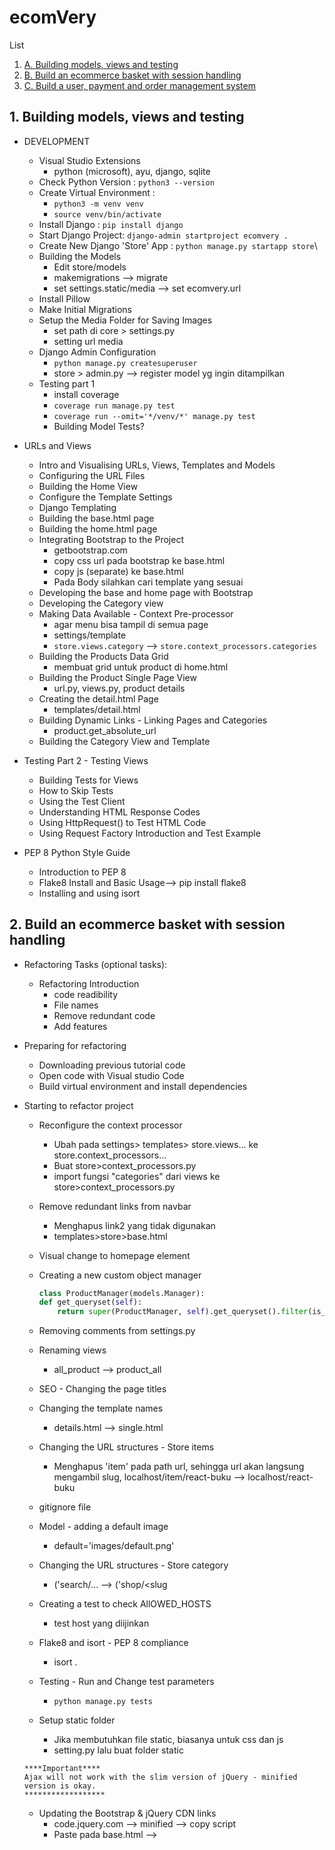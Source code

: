 # ecomVery
List
1. [ A. Building models, views and testing ](#A)
2. [ B. Build an ecommerce basket with session handling ](#B)
3. [ C. Build a user, payment and order management system](#C)

<a name="A"></a>
## 1. Building models, views and testing
- DEVELOPMENT
    - Visual Studio Extensions
        - python (microsoft), ayu, django, sqlite
    - Check Python Version : `python3 --version`
    - Create Virtual Environment : 
        - `python3 -m venv venv`
        - `source venv/bin/activate`
    - Install Django : `pip install django`
    - Start Django Project: `django-admin startproject ecomvery .`
    - Create New Django 'Store' App : `python manage.py startapp store`\
    - Building the Models
        - Edit store/models
        - makemigrations --> migrate
        - set settings.static/media --> set ecomvery.url
    - Install Pillow
    - Make Initial Migrations
    - Setup the Media Folder for Saving Images
        - set path di core > settings.py
        - setting url media
    - Django Admin Configuration
        - `python manage.py createsuperuser`
        - store > admin.py --> register model yg ingin ditampilkan
    - Testing part 1
        - install coverage
        - `coverage run manage.py test`
        - `coverage run --omit='*/venv/*' manage.py test`
        - Building Model Tests?

- URLs and Views
    - Intro and Visualising URLs, Views, Templates and Models
    - Configuring the URL Files
    - Building the Home View
    - Configure the Template Settings
    - Django Templating
    - Building the base.html page
    - Building the home.html page
    - Integrating Bootstrap to the Project
        - getbootstrap.com
        - copy css url pada bootstrap ke base.html
        - copy js (separate) ke base.html
        - Pada Body silahkan cari template yang sesuai
    - Developing the base and home page with Bootstrap
    - Developing the Category view
    - Making Data Available - Context Pre-processor
        - agar menu bisa tampil di semua page
        - settings/template
        - `store.views.category` --> `store.context_processors.categories`
    - Building the Products Data Grid
        - membuat grid untuk product di home.html
    - Building the Product Single Page View
        - url.py, views.py, product details
    - Creating the detail.html Page
        - templates/detail.html
    - Building Dynamic Links - Linking Pages and Categories
        - product.get_absolute_url
    - Building the Category View and Template

- Testing Part 2 - Testing Views
    - Building Tests for Views
    - How to Skip Tests
    - Using the Test Client
    - Understanding HTML Response Codes
    - Using HttpRequest() to Test HTML Code
    - Using Request Factory Introduction and Test Example

- PEP 8 Python Style Guide
    - Introduction to PEP 8
    - Flake8 Install and Basic Usage--> pip install flake8
    - Installing and using isort

<a name="B"></a>
## 2. Build an ecommerce basket with session handling
- Refactoring Tasks (optional tasks):
    - Refactoring Introduction
        - code readibility
        - File names
        - Remove redundant code
        - Add features
- Preparing for refactoring
    - Downloading previous tutorial code
    - Open code with Visual studio Code
    - Build virtual environment and install dependencies
- Starting to refactor project
    - Reconfigure the context processor
        - Ubah pada settings> templates> store.views... ke store.context_processors...
        - Buat store>context_processors.py
        - import fungsi "categories" dari views ke store>context_processors.py
    - Remove redundant links from navbar
        - Menghapus link2 yang tidak digunakan
        - templates>store>base.html
    - Visual change to homepage element
    
    - Creating a new custom object manager
        ```py
        class ProductManager(models.Manager):
        def get_queryset(self):
            return super(ProductManager, self).get_queryset().filter(is_active=True)
        ```
    - Removing comments from settings.py
    - Renaming views
        - all_product --> product_all
    - SEO - Changing the page titles 
    - Changing the template names
        - details.html --> single.html
    - Changing the URL structures - Store items
        - Menghapus 'item' pada path url, sehingga url akan langsung mengambil slug, localhost/item/react-buku --> localhost/react-buku
    - gitignore file
    - Model - adding a default image
        - default='images/default.png'
    - Changing the URL structures - Store category
        - ('search/<slug>... --> ('shop/<slug
    - Creating a test to check AllOWED_HOSTS
        - test host yang diijinkan
    - Flake8 and isort - PEP 8 compliance
        - isort .
    - Testing - Run and Change test parameters
        - `python manage.py tests`
    - Setup static folder
        - Jika membutuhkan file static, biasanya untuk css dan js
        - setting.py lalu buat folder static
    ```
    ****Important****
    Ajax will not work with the slim version of jQuery - minified version is okay.
    ******************
    ```

    - Updating the Bootstrap & jQuery CDN links
        - code.jquery.com --> minified --> copy script
        - Paste pada base.html --> <script>
    - Finished refactoring
        - kode mudah dibaca
        - penamaan files
        - menghilangkan kode yang tumpang tindih/redundant
        - menambahkan fitur
- Introducing Sessions (optional step):
    - Pengenalan session
        - session adalah informasi yang bersifat sementara dan interaktif
        - satu user per session - melakukan perubahan data berdasarkan per kunjungan user
        - Menyimpan data pada server-side
        - User menerima session ID
        - session ID dibutuhkan untuk pengambilan data
    - Visual explanation of sessions - penjelasan
         - ![session](https://user-images.githubusercontent.com/24581953/143838596-0e442daf-eec2-46ab-b222-b0e3bf1d0177.jpg)
    - Viewing the Django database - session table
        - plugin SQLlite-vscode
        - sudo install sqlite
        - table django_session
        - cek session by shell:
            - python manage.py shell
            ```
            from django.contrib.sessions.models import Session
            s = Session.objects.get(pk='5n6oxua39ths121v1r2ptjb68d9kqm5w')
            s.get_decoded()
            ```
    - Viewing the session in the browser console
    ![sessions](https://user-images.githubusercontent.com/24581953/144684799-90811cde-912f-468f-8c8d-ab17530054ea.jpg)
    ![sessions2](https://user-images.githubusercontent.com/24581953/144684821-fc5f9842-bd08-41ae-b1bc-32ad6db55957.jpg)
    - Django required resources to enable sessions
    ![sessions3](https://user-images.githubusercontent.com/24581953/144684838-73c4cf78-6958-4c1d-9180-d7601df66e5b.jpg)

![session part1](https://user-images.githubusercontent.com/24581953/145327404-5552acb6-0144-43ee-af71-a280f3cf0731.jpg)
- Development Part 1.0 (Setup):
    - Introduction
    - Create a new app - basket
        - `python manage.py createapp basket`
    - Remove unnecessary files
        - hapus `test.py` dan `admin.py`
    - core basket urls --> ` core > urls.py > path('basket/', include('basket.urls', namespace='basket')),` --> semua url yg berhubungan dg basket diarahkan ke `basket > urls.py`
    - basket summary url --> `basket > urls.py > 'path('', views.basket_summary, name='basket_summary'),'`
    - basket summary view --> `basket > views.py > def basket_summary()'`
    - basket summary template --> `templates > store > basket > summary.html` --> basic saja, nanti di update di 2.0
    - Making the basket icon/button for the navbar --> `https://getbootstrap.com/docs/5.0/components/buttons/`
    - VSC extension for formatting HTML/Python template files
        - plugin -BEAUTIFY untuk merapikan html/js > `command: beautify file`

- Development Part 1.2 (Create a Session & Context processor):
    - Building sessions
        - `basket > basket.py`
        - `class Basket() > def __init__()` --> function yang diakses pertama kali
    - Building the context_processor file
        -
        ```
        fungsi context_processors adalah sebuah metode untuk mempermudah kita menampilkan data secara global tanpa harus membuat fungsi yang saama berulang kali di banyak views / templates.
        ```
        - `basket > context_processors.py > def basket()`
        - `core > TEMPLATES=[] > OPTIONS:{} > 'basket.context_processors.basket',` --> registrasi di core
    - Testing the initial session setup
        - `basket.py > 'def __init__'`
        - set skey --> `...basket = self.session['skey'] = {'number': 12345}`
        - cari session id di browser --> inspect/application/cookies
        - atau bisa cek di table database sqlite3 > django_session
        - `python manage.py shell`
            ```py
            from django.contrib.sessions.models import Session

            s = Session.objects.get(pk='i0zrp54n5lrynjkqe0eqfqqtm5qu2803')
            s.get_decoded()

            output = 12345
            ```
- Development Part 1.3 (Add to session functionality):
    - Building the add to basket button functionality (Ajax)
        - Tujuan: Memfungsikan tombol add to basket pada single.html
        - Pastikan versi jquery update pada `base.html`
        - basket add template -->
            - `templates > products > single.html > ...id="add-button" value="{{product.id}}..."`
            - `templates > products > single.html > AJAX Script -->$(document).on('click', '#add-button', function (e) { ...`
        - basket add url --> `basket > urls.py > 'path('add/',views.basket_add, name='basket_add'),'`
        - basket add view --> `basket > views.py > def basket_add()`
        - basket.py --> `basket > basket.py > basket class () --> def add()`
        - tes fungsi add to basket button pada single.html berupa (json response)  --> `basket > views.py > basket_add()`
        ```py
        from django.http import JsonResponse
        ...
        response = JsonResponse({'test':'data'})
        return response
        ```
        ```py
        python manage.py shell

        # Sebelum button 'add to basket' di tekan
        from django.contrib.sessions.models import Session
        s = Session.objects.get(pk='i0zrp54n5lrynjkqe0eqfqqtm5qu2803')
        s.get_decoded()
        {'skey': {}} # kosong

        # Setelah button 'add to basket' di tekan
        {'skey': {'1': {'price': '40.00', 'qty': 1}}} 
        ```
    - Adding the Qty to the session data
        - Tujuan: Tes Fungsi `Quantity drop down select` pada single.html
        - Untuk tes console, tambahkan pada script ajax `console.log($('#select option: selected').text())`
        - `views.py > basket_add()`
            ```py
            ...
            basket.add(product=product, qty=product_qty)

            basketqty = basket.__len__()
            response = JsonResponse({'qty': basketqty})
            ```
        - Tes tombol quantity & add to basket, --> inspect > console, output: 1,2,3,4
        - Hasil akhir. pilih quantity --> tekan basket button = basket total. ketika memilih produk lain, akan otomatis menambah jumlah basket 
        

![session-delete](https://user-images.githubusercontent.com/24581953/145327750-fc8a2e58-2f12-4a15-be7a-af745bd3f319.jpg)
- Development Part 2.0 (Deleting basket/session data): test
    - Tujuan: Halaman kumpulan produk yang masuk di basket dg fitur add & delete button
    - Updating `templates > basket > summary.html`
        ```py
        {% for item in basket %}
        {% with product=item.product %}
        ...<div data-index="{{product.id}}..."
        ```
    - Iterating over the session data
        - `basket > basket.py >  def __iter__()`
    - Get the total price of the basket items
        - `basket > basket.py > def get_total_price()`

- Development Part 2.1(Front-end - deleting basket/session data):
    - Delete basket ( AJAX )
        - Tujuan: Memfungsikan tombol delete pada `templates > basket > summary.html`
        - basket delete template- -> updating summary.html
            - `templates > basket > summary.html > ...id="delete-button" data-index="{{product.id}}...`
            - `templates > basket > summary.html > AJAX script -->  $(document).on('click', '.delete-button', function (e) { ...`
        - basket delete url --> `basket > urls.py > 'path('delete/',views.basket_delete, name='basket_delete'),'`
        - basket delete view --> `basket > views.py > def basket_delete()`
    - Handling remove items in the basket class
        - `basket > basket.py > def delete()`
        - `basket > basket.py > def save()`
    - Resolving the unique DOM ID issue with Ajax
        - Issue : setelah tombol delete ditekan, harus di refresh dulu baru product bisa terhapus
        - `...data-index="{{product.id}}..."`

    - Removing elements from the page with JavaScript ( AJAX )
        - templates > basket > summary.html
        ```js
        ...
        success: function (json) {
            $('.product-item[data-index="' + prodid + '"]').remove();
            document.getElementById("subtotal").innerHTML = json.subtotal;
            document.getElementById("basket-qty").innerHTML = json.qty
        },
        ...
        ```

![sessions-update](https://user-images.githubusercontent.com/24581953/145501050-fc317711-948f-42b5-989b-84e8a09814e4.jpg)

- Development Part 3.0 (Updating basket/session data):
    - Capturing the user selection
    - Update basket ( AJAX )
        - Tujuan: Memfungsikan tombol quantity & update pada `templates > basket > summary.html`
        - basket update template- -> updating summary.html
            - `templates > basket > summary.html > ...id="update-button" data-index="{{product.id}}...`
            - `templates > basket > summary.html > AJAX script -->  $(document).on('click', '.update-button', function (e) {`
        - basket delete url --> `basket > urls.py > 'path('update/',views.basket_update, name='basket_update'),'`
        - basket delete view --> `basket > views.py > def basket_update()`
    - Updating the front-end code for update (AJAX code)
        - `templates > basket > summary.html`
        ```js
            success: function (json) {
            document.getElementById("basket-qty").innerHTML = json.qty
            document.getElementById("subtotal").innerHTML = json.subtotal
        },
        ```
        ```js
        ...
        Sub Total: Rp. <div id="subtotal" class="d-inline-flex">{{basket.get_total_price}}
        ...
        ```
    - Resolving known issues
    3.50
    harus di refresh baru berubah
    
    - Resolving final issue

- Testing
    - Introduction : python manage.py test
    - Running existing tests
        - store > tests > test_views.py
        ```py
         - deactivated test_view_function() after web using a session
         - add 'session test code' to test_homepage_html()

         from importlib import import_module
         from django.conf import settings

         ...
         def test_homepage_html()
         ...
         engine = import_module(settings.SESSION_ENGINE) 
         request.session = engine.SessionStore()
         ...

        ```
        
    - Running coverage - assessing tests required
        
        - `coverage run manage.py test`
        - `coverage run --omit='*/venv/*' manage.py test`
        - `coverage html`
        - htmlcov > index.html
        - Note:
            - (__init__.py di setiap folder test mengindikasikan folder tersebut yang akan dieksekusi untuk test)
            - setelah melakukan perubahan pada test langkah coverage diulangi sehingga html lama ter replace

    - Building tests for the basket app
        - `basket > test > test_views.py`
        - lakukan coverage

<a name="C"></a>
## 3. Build a user, payment and order management system
- screenshot `user`
- Changing the UI of the templates
    - static > core > css > base.css --> override bootstrap, dropdown menu, font, nav, logo, footer
    - static > basket > css > basket.css -->
    - Inject ke templates > store > base.html
- Finished updating templates
    -Code after refactoring https://github.com/veryacademy/django...

- Stage 1.0 - User management

    - Introduction
    - Start building the user app
        - `python manage.py startapp account`
        - core > register 'account'
    - Building the user model
        - account > models
            - class UserBase()
                - UserBase models
                - `pip install django-countries` --> untuk country fields
        
            - class CustomAccountManager()
                - def createSuperUser()
                - def createuser()
        - core > settings.py > 
            ```py
            AUTH_USER_MODEL = "account.UserBase"
            LOGIN_REDIRECT_URL = "/account/dashboard"
            LOGIN_URL = "/account/login/"
            ```
    - Updating the products model
        - store > models.py > class Product()
            - `created_by = models.ForeignKey(settings.AUTH_USER_MODEL, on_delete=models.CASCADE, related_name='product_creator')`
    - User admin 
        - account > admin.py > `admin.site.register(UserBase)`
    - Migrate
        - `python manage.py makemigration && python manage.py migrate`
        - `python manage.py createsuperuser`
        - `python manage.py runserver`
        - 127.0.0.1/admin/ --> login menggunakan email

- Stage 1.1 - User signup with email confirmation

    - Start building user signup
    - Building the form
        - `account > forms.py > registrationForm()`
    - Building the view
        - `account > views.py > account_register()`
    - Generating hash keys in Django
        - account > token.py
        - `pip install six`
    - Finishing the email setup
        - `account > views.py`
        ```py
        from django.utils.encoding import force_bytes, force_text
        from django.utils.http import urlsafe_base64_decode, urlsafe_base64_encode
        ```
        - `account > views.py > def account_register() > #setup email`
    - Building the email template
        - `templates > account > registration > account_activation_email.html`
    - Building the registration template
        - `templates > account > registration > register.html`
    - Building the registration URL
        - `core > urls.py > path('account/', include('account.urls', namespace='account')),`
        - `account > urls.py > path('register/', views.account_register, name='register'),`
    - Finishing the registration form
        - `account > forms.py > RegistrationForm() --> clean_username(), clean_password2(), clean_email(), __init__()`
    - Templating and final functions
        - `core > settings.py > EMAIL_BACKEND = 'django.core.mail.backends.console.EmailBackend'`
        - `account > urls.py > path('activate/<slug:uidb64>/<slug:token>)/', views.account_activate, name='activate'),`
        - `template > account > registration > account_activation_email.html`
        - `account > views.py > account_activate()`
        - `template > account > registration > activation_invalid.html`
        - `account > urls.py > path('dashboard/', views.dashboard, name='dashboard'),`
        - decorators
            - account > views.py
            ```py
            ...
            from django.contrib.auth.decorators import login_required
            ...
            @login_required
            def dashboard(request):
            ...
            
            

            ```
         
    - Building up the dashboard
        - `template > account > user > dashboard.html`

- Stage 1.2 - Login/Logout
    - Login
        - `account > urls.py > path('login/', auth_views.LoginView.as_view(template_name='account/registration/login.html', form_class=UserLoginForm), name='login'),`
    - Login form 
        - account > forms.py > 
            - `from django.contrib.auth.forms import (AuthenticationForm, PasswordResetForm,SetPasswordForm)`
            - `UserLoginForm()`
    - Login template
        - `template > account > registration > login.html`
    - Logout URL and link updates
        - `account > urls.py > path('logout/', auth_views.LogoutView.as_view(next_page='/account/login/'), name='logout'),`
        - templates > store > products > base.html >
        ```py
        ...
        <a type="button" role="button" href="{% url "account:logout" %}"
        ...
        ```

- Stage 1.3 Update/Edit and delete account
    - Edit user 
    - URL for edit user profile
        - `account > urls.py > path('profile/edit/', views.edit_details, name='edit_details'),`
    - Create view for profile edit
        - `account > views.py >`
            ```py
            ...
            @login_required
            def edit_details(request):
            ...
            ```
    - Create form for profile edit
        - `account > forms.py > UserEditForm()` 
    - Profile edit template
        - `templates > account > user > edit_details.html`
    - Delete user
        - `account > urls.py > path('profile/delete_user/', views.delete_user, name='delete_user'),`
        - `account > urls.py > path('profile/delete_confirm/', TemplateView.as_view(template_name="account/user/delete_confirm.html"), name='delete_confirmation'),`
        - `account > views >`
            ```py
            ...
            @login_required
            def delete_user(request):
            ...
            ```
        - `templates > account > user > delete_confirm.html`
    - Forgotten password
        - `account > urls.py >`
            ```py
            ...
            path('password_reset/', auth_views.PasswordResetView.as_view ...
            path('password_reset_confirm/<uidb64>/<token>', auth_views.PasswordResetConfirmView.as_view...
            path('password_reset/password_reset_email_confirm/',TemplateView.as_view ...
            path('password_reset_confirm/Mg/password_reset_complete/',TemplateView.as_view...
            ...
            ```
        - `account > forms.py` >
            ```py
            PwdResetForm()
            PwdResetConfirmForm()
            ```
    
    - Email template
        - `templates > account > password_reset_email.html`
    - Password reset template
        - `templates > account > password_reset_form.html`
        - `templates > account > reset_status.html`

- Stage 2.0 - Payment
    - Introduction
    - Stripe payment stages
    - Build payment app
        - `python manage.py startapp payment`
        - core > registrasi 'payment'
    - Payment template
        - `templates > payment > home.html`
    - Payment URL
        - `core > urls.py > path('payment/', include('payment.urls', namespace='payment')),`
        - `payment > urls.py > path('', views.BasketView, name='basket'),`
    - Payment view
        ```py
        @login_required
        def BasketView(request):
        ```
    - Stripe Elements 
        - dashboard.stripe.com/test/apikeys --> publish key & secret key
        - 
            ```py
            def BasketView(request):
                ...
                stripe.api_key = '<SECRET KEY>'
                intent = stripe.PaymentIntent.create(
                    amount=total,
                    currency='gbp',
                    metadata={'userid': request.user.id}
                )

                return render(request, 'payment/home.html', {'client_secret': intent.client_secret})
            ```
        - `pip install stripe=2.6.3`
        - `templates > payment > home.html`
            - `<button id="submit" class="btn btn-primary w-100 fw-bold" data-secret="{{ client_secret }}">Pay</button>`
            -
            ```js
            <script>
                {% comment %} Make csrf token availble in JS files {% endcomment %}
                var CSRF_TOKEN = '{{ csrf_token }}';
            </script>
            <script src="https://js.stripe.com/v3/"></script>
            <script src="{% static 'payment/index.js' %}" data-rel-js></script>
            ```
        - `static > payment > index.js '
            ```js
            var stripe = Stripe(<PUBLISH KEY>)`
            ...
            ```
        - stripe.com/docs/stripe-js
        - lakukan transaksi
        - cek pada stripe.com apakah transaksi sudah masuk

    - Stripe CLI
        - DOC : https://stripe.com/docs/stripe-cli
        - Download the latest linux tar.gz file from https://github.com/stripe/stripe-cli/releases/latest
        - Unzip the file: tar -xvf stripe_X.X.X_linux_x86_64.tar.gz
        - Move ./stripe to your execution path. --> sudo mv stripe /usr/local/bin
        - terminal > stripe login
        - klik link auth, masukkan password di browser. Stripe CLI siap digunakan
        - Coba lakukan checkout
        - terminal > stripe listen --> setiap ada transaksi akan muncul
 
- Stage 3.0 Order capture/Management
    - Build orders app
        - `python manage.py startapp orders`
        - Registrasi di core
    - Order models
        - `orders > models.py`
        - makemigrations & migrate
    - Connect orders to payment
        - `orders > views.py`
        - `core > urls.py > path('orders/', include('orders.urls', namespace='orders')),`
        - `orders > urls.py > path('add/', views.add, name='add'),`
    - Setting up Stripe webhooks
        - `payment > views.py >`
        ```py
        @csrf_exempt
        def stripe_webhook(request):
            ...
            # Handle the event
        if event.type == 'payment_intent.succeeded':
            payment_confirmation(event.data.object.client_secret)
            ...
        ```
        - `orders > views.py > `
        ```py
        ...
        def payment_confirmation(data):
            Order.objects.filter(order_key=data).update(billing_status=True)
        ...
        ```
        - `payment > views.py`>
        ```py
        def order_placed(request):
            basket = Basket(request)
            basket.clear()
            return render(request, 'payment/orderplaced.html')

        ```
        - `templates > payment > orderplaced.html`
        - `payments > urls.py >`
            ```py        
            path('orderplaced/', views.order_placed, name='order_placed'),
            path('webhook/', views.stripe_webhook),
            ```
        - `basket > basket.py >`
        ```py
        def clear(self):
            # Remove basket from session
            del self.session['skey']
            self.save()
        ```
        - core > settings.py >
        ```py
        # Stripe Payment
        PUBLISHABLE_KEY = 'xxx'
        SECRET_KEY = 'xxx'
        STRIPE_ENDPOINT_SECRET = 'xxx'
        ```
        - `terminal > stripe listen --forward-to localhost:8000/payment/webhook/`
        - lakukan transaksi checkout, setelah berhasil akan redirect ke http://127.0.0.1:8000/payment/orderplaced/
        - pada http://127.0.0.1:8000/admin > orders, checklist Billing status seharusnya tercentang
        
    - Users orders setup in dashboard
        - core > settings.py > 
            ```py
            #Basket session ID
            BASKET_SESSION_ID = "basket"
            ```
        - templates > user > dashboard.html > {% for item in order.items.all %}
        - basket > basket.py > --ganti __init__ pada `skey`
        ```py
        from django.conf import settings

        ...
        def __init__(self, request):
            self.session = request.session
            basket = self.session.get(settings.BASKET_SESSION_ID)
            if settings.BASKET_SESSION_ID not in request.session:
                basket = self.session[settings.BASKET_SESSION_ID] = {}
            self.basket = basket
        ...
        def clear(self):
            #Remove basket from session
            del self.session[settings.BASKET_SESSION_ID]
            self.save()

        ```
    - Update basket payment with postage calculation
        - `python manage.py test`

<a name="D"></a>
## 4. Refactor
- Refactoring store templates
- Refactoring basket templates
- Refactoring account templates
- Refactoring payment templates

<a name="E"></a>
## 5. Multi-Product Types Database Implementation
- Introduction
- Content
- Preview of db schema
- Start-up project
- Black and isort vscode automation
- Sorting the requirements text
- Modularising settings.py
    - core > settings > __init__.py
    - move settings.py ke dir diatas, rename menjadi base.py
    - ubah basedir --> `BASE_DIR = Path(__file__).resolve().parent.parent.parent`
    - manage.py > `'DJANGO_SETTINGS_MODULE', 'ecomvery.settings.base'`
- Django-debug-toolbar
    - pip install django-debug-toolbar
    - pastikan core > settings --> DEBUG = True
    - core > settings > dev_debug.py
    - manage.py > `'DJANGO_SETTINGS_MODULE', 'ecomvery.settings.dev_debug'`
    - core > urls.py >  `path("__debug__/", include(debug_toolbar.urls)),`
- Database schema walkthrough
    - dbdiagram.io/d
    - _documentation > database_schema.txt
- Building the database
    - hapus model database lama
    - pip install django-mptt


50:48 Finish building database - Migration
52:55 Integrating db into templates intro
54:42 Setting up admin.py
01:01:27 Integrating db into templates